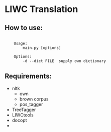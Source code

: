 # LIWC Translation

## How to use:
```

    Usage:
        main.py [options]

    Options:
        -d --dict FILE  supply own dictionary
```

## Requirements:

* nltk
    *   own
    *   brown corpus
    *   pos_tagger
* TreeTagger
* LIWCtools
* docopt
* 

